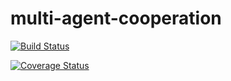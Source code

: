# multi-agent-cooperation

[![Build Status](https://travis-ci.org/bestvibes/multi-agent-cooperation.svg?branch=develop)](https://travis-ci.org/bestvibes/multi-agent-cooperation)

[![Coverage Status](https://coveralls.io/repos/github/bestvibes/multi-agent-cooperation/badge.svg?branch=develop&service=github)](https://coveralls.io/github/bestvibes/multi-agent-cooperation?branch=develop&service=github)
